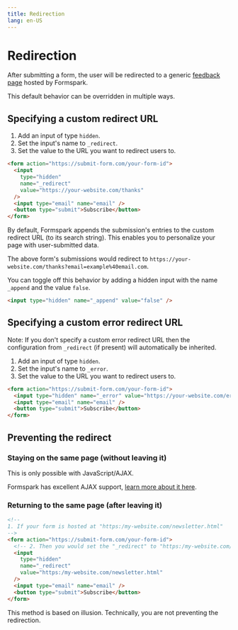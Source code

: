 ```yaml
---
title: Redirection
lang: en-US
---
```


# Redirection

After submitting a form, the user will be redirected to a generic [feedback page](/customization/feedback-page) hosted by Formspark.

This default behavior can be overridden in multiple ways.

## Specifying a custom redirect URL

1. Add an input of type `hidden`.
2. Set the input's name to `_redirect`.
3. Set the value to the URL you want to redirect users to.

```html
<form action="https://submit-form.com/your-form-id">
  <input
    type="hidden"
    name="_redirect"
    value="https://your-website.com/thanks"
  />
  <input type="email" name="email" />
  <button type="submit">Subscribe</button>
</form>
```

By default, Formspark appends the submission's entries to the custom redirect URL (to its search string).
This enables you to personalize your page with user-submitted data.

The above form's submissions would redirect to `https://your-website.com/thanks?email=example%40email.com`.

You can toggle off this behavior by adding a hidden input with the name `_append` and the value `false`.

```html
<input type="hidden" name="_append" value="false" />
```

## Specifying a custom error redirect URL

Note: If you don't specify a custom error redirect URL then the configuration from `_redirect` (if present) will
automatically be inherited.

1. Add an input of type `hidden`.
2. Set the input's name to `_error`.
3. Set the value to the URL you want to redirect users to.

```html
<form action="https://submit-form.com/your-form-id">
  <input type="hidden" name="_error" value="https://your-website.com/error" />
  <input type="email" name="email" />
  <button type="submit">Subscribe</button>
</form>
```

## Preventing the redirect

### Staying on the same page (without leaving it)

This is only possible with JavaScript/AJAX.

Formspark has excellent AJAX support, [learn more about it here](/examples/ajax.html).

### Returning to the same page (after leaving it)

```html
<!--
1. If your form is hosted at "https:/my-website.com/newsletter.html"
-->
<form action="https://submit-form.com/your-form-id">
  <!-- 2. Then you would set the "_redirect" to "https:/my-website.com/newsletter.html" -->
  <input
    type="hidden"
    name="_redirect"
    value="https:/my-website.com/newsletter.html"
  />
  <input type="email" name="email" />
  <button type="submit">Subscribe</button>
</form>
```

This method is based on illusion. Technically, you are not preventing the redirection.
